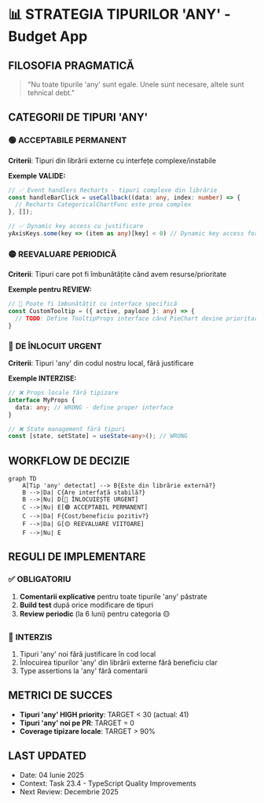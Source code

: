 # 📊 STRATEGIA TIPURILOR 'ANY' - Budget App

## **FILOSOFIA PRAGMATICĂ**
> "Nu toate tipurile 'any' sunt egale. Unele sunt necesare, altele sunt tehnical debt."

## **CATEGORII DE TIPURI 'ANY'**

### 🟢 **ACCEPTABILE PERMANENT**
**Criterii**: Tipuri din librării externe cu interfețe complexe/instabile

**Exemple VALIDE:**
```typescript
// ✅ Event handlers Recharts - tipuri complexe din librărie
const handleBarClick = useCallback((data: any, index: number) => {
  // Recharts CategoricalChartFunc este prea complex
}, []);

// ✅ Dynamic key access cu justificare
yAxisKeys.some(key => (item as any)[key] < 0) // Dynamic key access for chart data
```

### 🟡 **REEVALUARE PERIODICĂ**
**Criterii**: Tipuri care pot fi îmbunătățite când avem resurse/prioritate

**Exemple pentru REVIEW:**
```typescript
// 🔄 Poate fi îmbunătățit cu interface specifică
const CustomTooltip = ({ active, payload }: any) => {
  // TODO: Define TooltipProps interface când PieChart devine prioritar
}
```

### 🔴 **DE ÎNLOCUIT URGENT**
**Criterii**: Tipuri 'any' din codul nostru local, fără justificare

**Exemple INTERZISE:**
```typescript
// ❌ Props locale fără tipizare
interface MyProps {
  data: any; // WRONG - define proper interface
}

// ❌ State management fără tipuri
const [state, setState] = useState<any>(); // WRONG
```

## **WORKFLOW DE DECIZIE**

```mermaid
graph TD
    A[Tip 'any' detectat] --> B{Este din librărie externă?}
    B -->|Da| C{Are interfață stabilă?}
    B -->|Nu| D[🔴 ÎNLOCUIEȘTE URGENT]
    C -->|Nu| E[🟢 ACCEPTABIL PERMANENT]
    C -->|Da| F{Cost/beneficiu pozitiv?}
    F -->|Da| G[🟡 REEVALUARE VIITOARE]
    F -->|Nu| E
```

## **REGULI DE IMPLEMENTARE**

### ✅ **OBLIGATORIU**
1. **Comentarii explicative** pentru toate tipurile 'any' păstrate
2. **Build test** după orice modificare de tipuri
3. **Review periodic** (la 6 luni) pentru categoria 🟡

### 🚫 **INTERZIS**
1. Tipuri 'any' noi fără justificare în cod local
2. Înlocuirea tipurilor 'any' din librării externe fără beneficiu clar
3. Type assertions la 'any' fără comentarii

## **METRICI DE SUCCES**
- **Tipuri 'any' HIGH priority**: TARGET < 30 (actual: 41)
- **Tipuri 'any' noi pe PR**: TARGET = 0
- **Coverage tipizare locale**: TARGET > 90%

## **LAST UPDATED**
- Date: 04 Iunie 2025
- Context: Task 23.4 - TypeScript Quality Improvements
- Next Review: Decembrie 2025 